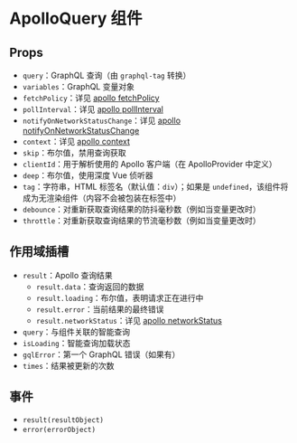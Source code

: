 # ApolloQuery 组件

## Props

- `query`：GraphQL 查询（由 `graphql-tag` 转换）
- `variables`：GraphQL 变量对象
- `fetchPolicy`：详见 [apollo fetchPolicy](https://www.apollographql.com/docs/react/basics/queries.html#graphql-config-options-fetchPolicy)
- `pollInterval`：详见 [apollo pollInterval](https://www.apollographql.com/docs/react/basics/queries.html#graphql-config-options-pollInterval)
- `notifyOnNetworkStatusChange`：详见 [apollo notifyOnNetworkStatusChange](https://www.apollographql.com/docs/react/basics/queries.html#graphql-config-options-notifyOnNetworkStatusChange)
- `context`：详见 [apollo context](https://www.apollographql.com/docs/react/basics/queries.html#graphql-config-options-context)
- `skip`：布尔值，禁用查询获取
- `clientId`：用于解析使用的 Apollo 客户端（在 ApolloProvider 中定义）
- `deep`：布尔值，使用深度 Vue 侦听器
- `tag`：字符串，HTML 标签名（默认值：`div`）；如果是 `undefined`，该组件将成为无渲染组件（内容不会被包装在标签中）
- `debounce`：对重新获取查询结果的防抖毫秒数（例如当变量更改时）
- `throttle`：对重新获取查询结果的节流毫秒数（例如当变量更改时）

## 作用域插槽

- `result`：Apollo 查询结果
  - `result.data`：查询返回的数据
  - `result.loading`：布尔值，表明请求正在进行中
  - `result.error`：当前结果的最终错误
  - `result.networkStatus`：详见 [apollo networkStatus](https://www.apollographql.com/docs/react/basics/queries.html#graphql-query-data-networkStatus)
- `query`：与组件关联的智能查询
- `isLoading`：智能查询加载状态
- `gqlError`：第一个 GraphQL 错误（如果有）
- `times`：结果被更新的次数

## 事件

- `result(resultObject)`
- `error(errorObject)`
